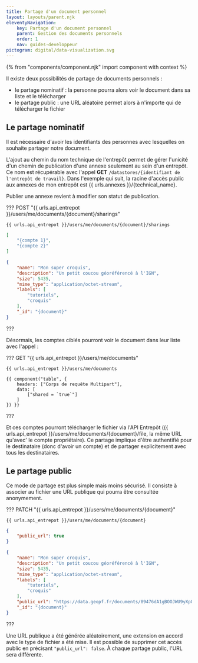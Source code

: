 ```yaml
---
title: Partage d'un document personnel
layout: layouts/parent.njk
eleventyNavigation:
    key: Partage d'un document personnel
    parent: Gestion des documents personnels
    order: 1
    nav: guides-developpeur
pictogram: digital/data-visualization.svg
---
```


{% from "components/component.njk" import component with context %}

Il existe deux possibilités de partage de documents personnels : 

* le partage nominatif : la personne pourra alors voir le document dans sa liste et le télécharger
* le partage public : une URL aléatoire permet alors à n'importe qui de télécharger le fichier

## Le partage nominatif

Il est nécessaire d'avoir les identifiants des personnes avec lesquelles on souhaite partager notre document.

L'ajout au chemin du nom technique de l'entrepôt permet de gérer l'unicité d'un chemin de publication d'une annexe seulement au sein d'un entrepôt. Ce nom est récupérable avec l'appel **GET** `/datastores/{identifiant de l'entrepôt de travail}`. Dans l'exemple qui suit, la racine d'accès public aux annexes de mon entrepôt est {{ urls.annexes }}/{technical_name}.

Publier une annexe revient à modifier son statut de publication.

??? POST "{{ urls.api_entrepot }}/users/me/documents/{document}/sharings"

```title="Contenu"
{{ urls.api_entrepot }}/users/me/documents/{document}/sharings
```

```json
[
    "{compte 1}",
    "{compte 2}"
]
```

```json
{
    "name": "Mon super croquis",
    "description": "Un petit coucou géoréférencé à l'IGN",
    "size": 5435,
    "mime_type": "application/octet-stream",
    "labels": [
        "tutoriels",
        "croquis"
    ],
    "_id": "{document}"
}
```
???
<br>

Désormais, les comptes ciblés pourront voir le document dans leur liste avec l'appel :

??? GET "{{ urls.api_entrepot }}/users/me/documents"

```title="Contenu"
{{ urls.api_entrepot }}/users/me/documents
```

    {{ component("table", {
        headers: ["Corps de requête Multipart"],
        data: [
            ["shared = `true`"]
        ]
    }) }}

???
<br>

Et ces comptes pourront télécharger le fichier via l'API Entrepôt ({{ urls.api_entrepot }}/users/me/documents/{document}/file, la même URL qu'avec' le compte propriétaire). Ce partage implique d'être authentifié pour le destinataire (donc d'avoir un compte) et de partager explicitement avec tous les destinataires.

## Le partage public

Ce mode de partage est plus simple mais moins sécurisé. Il consiste à associer au fichier une URL publique qui pourra être consultée anonymement.


??? PATCH "{{ urls.api_entrepot }}/users/me/documents/{document}"

```title="Contenu"
{{ urls.api_entrepot }}/users/me/documents/{document}
```

```json
{
    "public_url": true
}
```

```json
{
    "name": "Mon super croquis",
    "description": "Un petit coucou géoréférencé à l'IGN",
    "size": 5435,
    "mime_type": "application/octet-stream",
    "labels": [
        "tutoriels",
        "croquis"
    ],
    "public_url": "https://data.geopf.fr/documents/89476dA1gBOOJWU9yXp8QcpZwnTt4ICxlhWtIIQHPbMGLo.bin",
    "_id": "{document}"
}
```
???
<br>

Une URL publique a été générée aléatoirement, une extension en accord avec le type de fichier a été mise. Il est possible de supprimer cet accès public en précisant `"public_url": false`. À chaque partage public, l'URL sera différente.